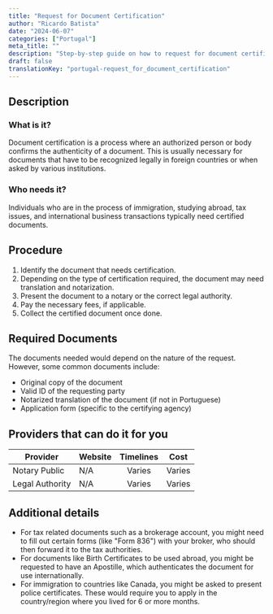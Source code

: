 ```yaml
---
title: "Request for Document Certification"
author: "Ricardo Batista"
date: "2024-06-07"
categories: ["Portugal"]
meta_title: ""
description: "Step-by-step guide on how to request for document certification."
draft: false
translationKey: "portugal-request_for_document_certification"
---
```


## Description
### What is it?
Document certification is a process where an authorized person or body confirms the authenticity of a document. This is usually necessary for documents that have to be recognized legally in foreign countries or when asked by various institutions.

### Who needs it?
Individuals who are in the process of immigration, studying abroad, tax issues, and international business transactions typically need certified documents.

## Procedure
1. Identify the document that needs certification.
2. Depending on the type of certification required, the document may need translation and notarization.
3. Present the document to a notary or the correct legal authority.
4. Pay the necessary fees, if applicable.
5. Collect the certified document once done.

## Required Documents
The documents needed would depend on the nature of the request. However, some common documents include:

- Original copy of the document
- Valid ID of the requesting party
- Notarized translation of the document (if not in Portuguese)
- Application form (specific to the certifying agency)

## Providers that can do it for you

| Provider        |     Website     |     Timelines    |       Cost      |
| --------------- | --------------- |  :-------------: | :-------------: |
| Notary Public   |  N/A            |      Varies      |    Varies       |
| Legal Authority  |   N/A          |       Varies    |       Varies   |

## Additional details
- For tax related documents such as a brokerage account, you might need to fill out certain forms (like "Form 836") with your broker, who should then forward it to the tax authorities.
- For documents like Birth Certificates to be used abroad, you might be requested to have an Apostille, which authenticates the document for use internationally.
- For immigration to countries like Canada, you might be asked to present police certificates. These would require you to apply in the country/region where you lived for 6 or more months.